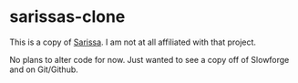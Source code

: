 sarissas-clone
===============
This is a copy of [Sarissa](http://dev.abiss.gr/sarissa/). 
I am not at all affiliated with that project.

No plans to alter code for now. Just wanted to see a copy off of Slowforge and on Git/Github.